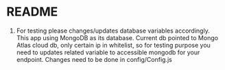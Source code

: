 README
==========================

1. For testing please changes/updates database variables accordingly. This app using MongoDB as its database.
   Current db pointed to Mongo Atlas cloud db, only certain ip in whitelist, so for testing purpose you need to updates related variable to accessible mongodb for your endpoint.
   Changes need to be done in config/Config.js

   